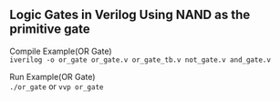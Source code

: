 ## Logic Gates in Verilog Using NAND as the primitive gate

Compile Example(OR Gate) <br> 
`iverilog -o or_gate or_gate.v or_gate_tb.v not_gate.v and_gate.v` <br> 

Run Example(OR Gate) <br> 
`./or_gate` or `vvp or_gate` <br> 


